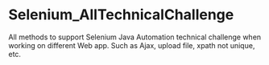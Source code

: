 # Selenium_AllTechnicalChallenge
All methods to support Selenium Java Automation technical challenge when working on different Web app. Such as Ajax, upload file, xpath not unique, etc.
